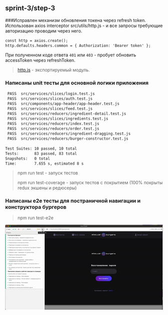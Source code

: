 ## sprint-3/step-3

###Исправлен механизм обновления токена через refresh token.
Использован axios interceptor src/utils/http.js - и все запросы требующие авторизацию проводим через него.

```
const http = axios.create();
http.defaults.headers.common = { Authorization: 'Bearer token' };
```

При полученном коде ответа `401` или `403` - пробует обновить accessToken через refreshToken.

> [http.js](src/utils/http.js) - экспортируемый модуль.

### Написаны unit тесты для основной логики приложения

```
 PASS  src/services/slices/login.test.js
 PASS  src/services/slices/auth.test.js
 PASS  src/components/app-header/app-header.test.js
 PASS  src/services/slices/feed.test.js
 PASS  src/services/reducers/ingredient-detail.test.js
 PASS  src/services/slices/ingredients.test.js
 PASS  src/services/reducers/index.test.js
 PASS  src/services/reducers/order.test.js
 PASS  src/services/reducers/ingredient-dragging.test.js
 PASS  src/services/reducers/burger-constructor.test.js

Test Suites: 10 passed, 10 total
Tests:       83 passed, 83 total
Snapshots:   0 total
Time:        7.655 s, estimated 8 s
```

> npm run test - запуск тестов
>
> npm run test-coverage - запуск тестов с покрытием (100% покрыты redux экшены и редюсеры)

### Написаны e2e тесты для постраничной навигации и конструктора бургеров

> npm run test-e2e

![Alt Text](cypress/screenshots/tests-run.gif)
